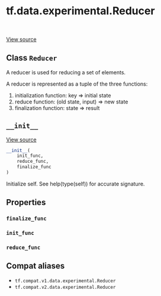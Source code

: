 <div itemscope itemtype="http://developers.google.com/ReferenceObject">
<meta itemprop="name" content="tf.data.experimental.Reducer" />
<meta itemprop="path" content="Stable" />
<meta itemprop="property" content="finalize_func"/>
<meta itemprop="property" content="init_func"/>
<meta itemprop="property" content="reduce_func"/>
<meta itemprop="property" content="__init__"/>
</div>

# tf.data.experimental.Reducer

<!-- Insert buttons and diff -->

<table class="tfo-notebook-buttons tfo-api" align="left">
</table>

<a target="_blank" href="/code/stable/tensorflow/python/data/experimental/ops/grouping.py">View source</a>



## Class `Reducer`

A reducer is used for reducing a set of elements.



<!-- Placeholder for "Used in" -->

A reducer is represented as a tuple of the three functions:
  1) initialization function: key => initial state
  2) reduce function: (old state, input) => new state
  3) finalization function: state => result

<h2 id="__init__"><code>__init__</code></h2>

<a target="_blank" href="/code/stable/tensorflow/python/data/experimental/ops/grouping.py">View source</a>

``` python
__init__(
    init_func,
    reduce_func,
    finalize_func
)
```

Initialize self.  See help(type(self)) for accurate signature.




## Properties

<h3 id="finalize_func"><code>finalize_func</code></h3>




<h3 id="init_func"><code>init_func</code></h3>




<h3 id="reduce_func"><code>reduce_func</code></h3>








## Compat aliases

* `tf.compat.v1.data.experimental.Reducer`
* `tf.compat.v2.data.experimental.Reducer`

